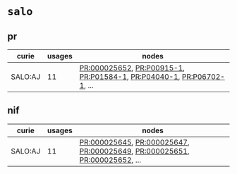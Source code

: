 # `salo`

## pr

| curie   |   usages | nodes                                                                                                                                                                                                                                                                                                        |
|---------|----------|--------------------------------------------------------------------------------------------------------------------------------------------------------------------------------------------------------------------------------------------------------------------------------------------------------------|
| SALO:AJ |       11 | [PR:000025652](http://purl.obolibrary.org/obo/PR_000025652), [PR:P00915-1](http://purl.obolibrary.org/obo/PR_P00915-1), [PR:P01584-1](http://purl.obolibrary.org/obo/PR_P01584-1), [PR:P04040-1](http://purl.obolibrary.org/obo/PR_P04040-1), [PR:P06702-1](http://purl.obolibrary.org/obo/PR_P06702-1), ... |

## nif

| curie   |   usages | nodes                                                                                                                                                                                                                                                                                                                |
|---------|----------|----------------------------------------------------------------------------------------------------------------------------------------------------------------------------------------------------------------------------------------------------------------------------------------------------------------------|
| SALO:AJ |       11 | [PR:000025645](http://purl.obolibrary.org/obo/PR_000025645), [PR:000025647](http://purl.obolibrary.org/obo/PR_000025647), [PR:000025649](http://purl.obolibrary.org/obo/PR_000025649), [PR:000025651](http://purl.obolibrary.org/obo/PR_000025651), [PR:000025652](http://purl.obolibrary.org/obo/PR_000025652), ... |

